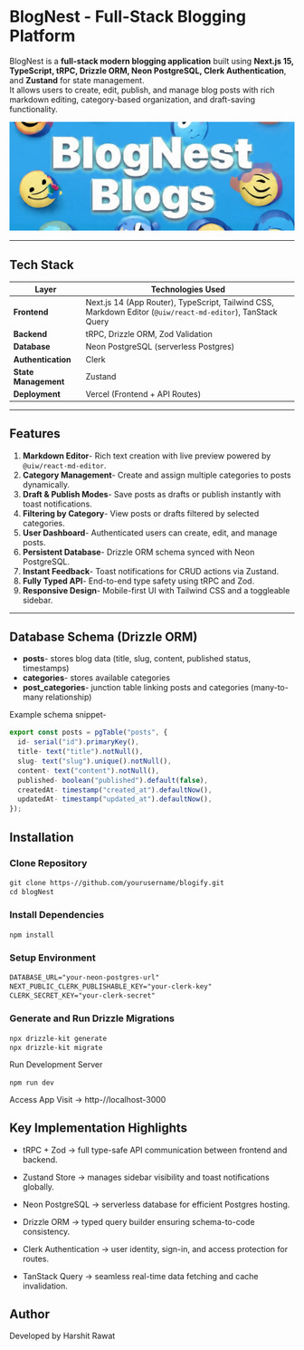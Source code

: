 # BlogNest - Full-Stack Blogging Platform

BlogNest is a **full-stack modern blogging application** built using **Next.js 15, TypeScript, tRPC, Drizzle ORM, Neon PostgreSQL, Clerk Authentication**, and **Zustand** for state management.  
It allows users to create, edit, publish, and manage blog posts with rich markdown editing, category-based organization, and draft-saving functionality.

![coverpage](<WhatsApp Image 2025-10-17 at 12.17.38_95c1849d.jpg>)

---

## Tech Stack

| Layer | Technologies Used |
|-------|-------------------|
| **Frontend** | Next.js 14 (App Router), TypeScript, Tailwind CSS, Markdown Editor (`@uiw/react-md-editor`), TanStack Query |
| **Backend** | tRPC, Drizzle ORM, Zod Validation |
| **Database** | Neon PostgreSQL (serverless Postgres) |
| **Authentication** | Clerk |
| **State Management** | Zustand |
| **Deployment** | Vercel (Frontend + API Routes) |

---

## Features

1. **Markdown Editor**- Rich text creation with live preview powered by `@uiw/react-md-editor`.
2. **Category Management**- Create and assign multiple categories to posts dynamically.
3. **Draft & Publish Modes**- Save posts as drafts or publish instantly with toast notifications.
4. **Filtering by Category**- View posts or drafts filtered by selected categories.
5. **User Dashboard**- Authenticated users can create, edit, and manage posts.
6. **Persistent Database**- Drizzle ORM schema synced with Neon PostgreSQL.
7. **Instant Feedback**- Toast notifications for CRUD actions via Zustand.
8. **Fully Typed API**- End-to-end type safety using tRPC and Zod.
9. **Responsive Design**- Mobile-first UI with Tailwind CSS and a toggleable sidebar.

---


## Database Schema (Drizzle ORM)

- **posts**- stores blog data (title, slug, content, published status, timestamps)
- **categories**- stores available categories
- **post_categories**- junction table linking posts and categories (many-to-many relationship)

Example schema snippet-
```ts
export const posts = pgTable("posts", {
  id- serial("id").primaryKey(),
  title- text("title").notNull(),
  slug- text("slug").unique().notNull(),
  content- text("content").notNull(),
  published- boolean("published").default(false),
  createdAt- timestamp("created_at").defaultNow(),
  updatedAt- timestamp("updated_at").defaultNow(),
});
```


## Installation

### Clone Repository

```
git clone https-//github.com/yourusername/blogify.git
cd blogNest
```


### Install Dependencies

```npm install```


### Setup Environment
```
DATABASE_URL="your-neon-postgres-url"
NEXT_PUBLIC_CLERK_PUBLISHABLE_KEY="your-clerk-key"
CLERK_SECRET_KEY="your-clerk-secret"
```

### Generate and Run Drizzle Migrations

```
npx drizzle-kit generate
npx drizzle-kit migrate
```

Run Development Server

```npm run dev```


Access App
Visit → http-//localhost-3000

## Key Implementation Highlights

- tRPC + Zod → full type-safe API communication between frontend and backend.

- Zustand Store → manages sidebar visibility and toast notifications globally.

- Neon PostgreSQL → serverless database for efficient Postgres hosting.

- Drizzle ORM → typed query builder ensuring schema-to-code consistency.

- Clerk Authentication → user identity, sign-in, and access protection for routes.

- TanStack Query → seamless real-time data fetching and cache invalidation.


## Author

Developed by Harshit Rawat 


